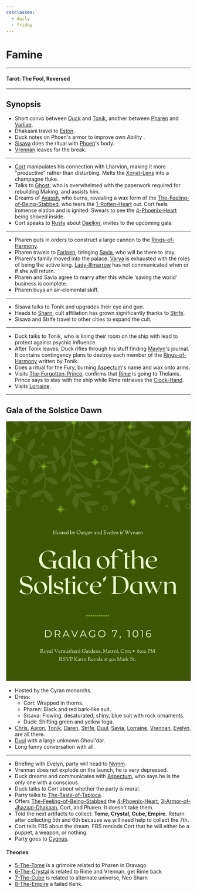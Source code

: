 ```yaml
---
cssclasses:
  - daily
  - friday
---
```

# Famine
***
#### Tarot: The Fool, Reversed
***
## Synopsis
- Short convo between [Duck](../../Characters/-Player/Duck.md) and [Tonik](../../Characters/Tonik.md), another between [Pharen](../../Characters/-Player/Pharen.md) and [Varliae](../../Characters/-Pharen-Family/Varliae.md).
- Dhakaani travel to [Eston](../../-Locations--Planes/Eston.md).
- Duck notes on Phoen's armor to improve own Ability <i class="ri-star-line"></i>.
- [Sisava](../../Characters/-Player/Sisava.md) does the ritual with [Phoen](../../Characters/Phoen.md)'s body.
- [Vrennan](../../Characters/Vrennan.md) leaves for the break.
***
- [Cort](../../Characters/-Player/Cort.md) manipulates his connection with Lharvion, making it more "productive" rather than disturbing. Melts the [Xoriat-Lens](../../-Items/Xoriat-Lens.md) into a champagne fluke.
- Talks to [Ghost](../../Characters/Ghost.md), who is overwhelmed with the paperwork required for rebuilding Making, and assists him.
- Dreams of [Avassh](../../Characters/Avassh.md), who burns, revealing a wax form of the [The-Feeling-of-Being-Stabbed](../../Characters/The-Feeling-of-Being-Stabbed.md), who tears the [1-Rotten-Heart](../../Elements-of-the-Prophecy/1-Rotten-Heart.md) out. Cort feels immense elation and is ignited. Swears to see the [4-Phoenix-Heart](../../Elements-of-the-Prophecy/4-Phoenix-Heart.md) being shoved inside.
- Cort speaks to [Rusty](../../Characters/Rusty.md) about [Daelkyr](../../-Groups/Daelkyr.md), invites to the upcoming gala.
***
- Pharen puts in orders to construct a large cannon to the [Rings-of-Harmony](../../-Groups/Rings-of-Harmony.md). 
- Pharen travels to [Farlnen](../../-Locations--Planes/Farlnen.md), bringing [Savia](../../Characters/-Pharen-Family/Savia.md), who will be there to stay.
- Pharen's family moved into the palace. [Varya](../../Characters/-Pharen-Family/Varya.md) is exhausted with the roles of being the active king. [Lady-Illmarrow](../../Characters/-Pharen-Family/Lady-Illmarrow.md) has not communicated when or if she will return.
- Pharen and Savia agree to marry after this whole 'saving the world' business is complete.
- Pharen buys an air-elemental skiff.
***
- Sisava talks to Tonik and upgrades their eye and gun.
- Heads to [Sharn](../../-Locations--Planes/Sharn.md), cult affiliation has grown significantly thanks to [Strife](../../Characters/Strife.md).
- Sisava and Strife travel to other cities to expand the cult.
***
- Duck talks to Tonik, who is lining their room on the ship with lead to protect against psychic influence.
- After Tonik leaves, Duck rifles through his stuff finding [Maylyn](../../Characters/Maylyn.md)'s journal. It contains contingency plans to destroy each member of the [Rings-of-Harmony](../../-Groups/Rings-of-Harmony.md) written by Tonik.
- Does a ritual for the Fury, burning [Aspectum](../../Characters/Aspectum.md)'s name and wax onto arms.
- Visits [The-Forgotten-Prince](../../Characters/The-Forgotten-Prince.md), confirms that [Rime](../../Characters/Rime.md) is going to Thelanis. Prince says to stay with the ship while Rime retrieves the [Clock-Hand](../../-Items/Clock-Hand.md).
- Visits [Lorraine](../../Characters/Lorraine.md).
***
## Gala of the Solstice Dawn

![summer-gala-invite](../../Characters/-images/summer-gala-invite.png)

- Hosted by the Cyran monarchs.
- Dress:
	- Cort: Wrapped in thorns.
	- Pharen: Black and red bark-like suit.
	- Sisava: Flowing, desaturated, shiny, blue suit with rock ornaments.
	- Duck: Shifting green and yellow toga.
- [Chris](../../../-Sacrosanct/Characters/Chris.md), [Aaron](../../../-Sacrosanct/Characters/Aaron.md), [Tonik](../../Characters/Tonik.md), [Daren](../../../-Sacrosanct/Characters/Daren.md), [Strife](../../Characters/Strife.md), [Duul](../../Characters/Duul.md), [Savia](../../Characters/-Pharen-Family/Savia.md), [Lorraine](../../Characters/Lorraine.md), [Vrennan](../../Characters/Vrennan.md), [Evelyn](../../../-Sacrosanct/Characters/Evelyn.md), are all there.
- [Duul](../../Characters/Duul.md) with a large unknown Ghoul'dar.
- Long funny conversation with all.
***
- Briefing with Evelyn, party will head to [Nymm](../../-Locations--Planes/Nymm.md).
- Vrennan does not explode on the launch, he is very depressed.
- Duck dreams and communicates with [Aspectum](../../Characters/Aspectum.md), who says he is the only one with a conscious.
- Duck talks to Cort about whether the party is moral.
- Party talks to [The-Taste-of-Tapioca](../../Characters/The-Taste-of-Tapioca.md).
- Offers [The-Feeling-of-Being-Stabbed](../../Characters/The-Feeling-of-Being-Stabbed.md) the [4-Phoenix-Heart](../../Elements-of-the-Prophecy/4-Phoenix-Heart.md), [3-Armor-of-Jhazaal-Dhakaan](../../Elements-of-the-Prophecy/3-Armor-of-Jhazaal-Dhakaan.md), Cort, and Pharen. It doesn't take them.
- Told the next artifacts to collect: **Tome, Crystal, Cube, Empire.** Return after collecting 5th and 6th because we will need help to collect the 7th.
- Cort tells FBS about the dream. FBS reminds Cort that he will either be a puppet, a weapon, or nothing.
- Party goes to [Cygnus](../../Characters/Cygnus.md).

#### Theories
* [5-The-Tome](../../Elements-of-the-Prophecy/5-The-Tome.md) is a grimoire related to Pharen in Dravago
* [6-The-Crystal](../../Elements-of-the-Prophecy/6-The-Crystal.md) is related to Rime and Vrennan, get Rime back
* [7-The-Cube](../../Elements-of-the-Prophecy/7-The-Cube.md) is related to alternate universe, Neo Sharn
* [8-The-Empire](../../Elements-of-the-Prophecy/8-The-Empire.md) a failed Kehk.